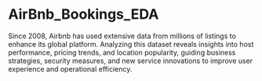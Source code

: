 # AirBnb_Bookings_EDA
Since 2008, Airbnb has used extensive data from millions of listings to enhance its global platform. Analyzing this dataset reveals insights into host performance, pricing trends, and location popularity, guiding business strategies, security measures, and new service innovations to improve user experience and operational efficiency.
